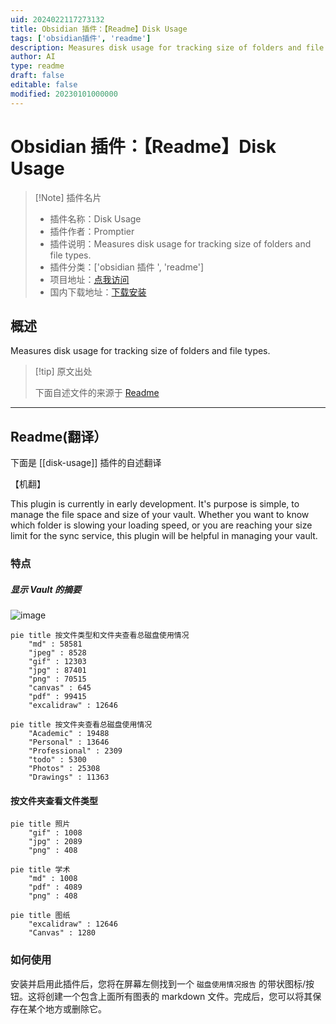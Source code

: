 ```yaml
---
uid: 2024022117273132
title: Obsidian 插件：【Readme】Disk Usage
tags: ['obsidian插件', 'readme']
description: Measures disk usage for tracking size of folders and file types.
author: AI
type: readme
draft: false
editable: false
modified: 20230101000000
---
```


# Obsidian 插件：【Readme】Disk Usage

> [!Note] 插件名片
> - 插件名称：Disk Usage
> - 插件作者：Promptier
> - 插件说明：Measures disk usage for tracking size of folders and file types.
> - 插件分类：['obsidian 插件 ', 'readme']
> - 项目地址：[点我访问](https://github.com/Promptier/disk-usage)
> - 国内下载地址：[下载安装](https://pkmer.cn/products/plugin/pluginMarket/?disk-usage)

## 概述

Measures disk usage for tracking size of folders and file types.

> [!tip] 原文出处
>
>下面自述文件的来源于 [Readme](https://ghproxy.net/https://raw.githubusercontent.com/Promptier/disk-usage/master/README.md)
>

---

## Readme(翻译）

下面是 [[disk-usage]] 插件的自述翻译

【机翻】

This plugin is currently in early development. It's purpose is simple, to manage the file space and size of your vault. Whether you want to know which folder is slowing your loading speed, or you are reaching your size limit for the sync service, this plugin will be helpful in managing your vault.

### 特点

##### 显示 Vault 的摘要

![image](https://cdn.pkmer.cn/covers/disk-usage_1_0.png!pkmer)

```mermaid
pie title 按文件类型和文件夹查看总磁盘使用情况
	"md" : 58581
	"jpeg" : 8528
	"gif" : 12303
	"jpg" : 87401
	"png" : 70515
	"canvas" : 645
	"pdf" : 99415
	"excalidraw" : 12646
```

```mermaid
pie title 按文件夹查看总磁盘使用情况
	"Academic" : 19488
	"Personal" : 13646
	"Professional" : 2309
	"todo" : 5300
	"Photos" : 25308
	"Drawings" : 11363
```

#### 按文件夹查看文件类型

```mermaid
pie title 照片
	"gif" : 1008
	"jpg" : 2089
	"png" : 408
```

```mermaid
pie title 学术
	"md" : 1008
	"pdf" : 4089
	"png" : 408
```

```mermaid
pie title 图纸
	"excalidraw" : 12646
	"Canvas" : 1280
```

### 如何使用

安装并启用此插件后，您将在屏幕左侧找到一个 `磁盘使用情况报告` 的带状图标/按钮。这将创建一个包含上面所有图表的 markdown 文件。完成后，您可以将其保存在某个地方或删除它。
